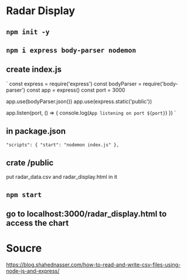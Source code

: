 # Radar Display

## `npm init -y`

## `npm i express body-parser nodemon`

## create index.js

`
const express = require('express')
const bodyParser = require('body-parser')
const app = express()
const port = 3000

app.use(bodyParser.json())
app.use(express.static('public'))

app.listen(port, () => {
  console.log(`App listening on port ${port}`)
})
`

## in package.json

`
"scripts": {
    "start": "nodemon index.js"
},
`

## crate /public

put radar_data.csv and radar_display.html in it

## `npm start`

## go to localhost:3000/radar_display.html to access the chart

# Soucre
https://blog.shahednasser.com/how-to-read-and-write-csv-files-using-node-js-and-express/